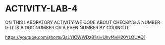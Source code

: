 # ACTIVITY-LAB-4

ON THIS LABORATORY ACTIVITY WE CODE ABOUT
CHECKING A NUMBER IF IT IS A ODD NUMBER OR A EVEN NUMBER BY CODING IT

https://youtube.com/shorts/3sLYICWWDz8?si=Uhvf4vH20YLOUAQ1
